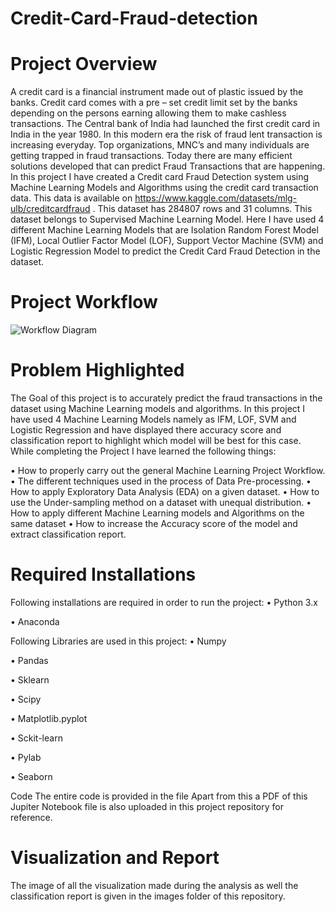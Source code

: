 # Credit-Card-Fraud-detection

# Project Overview

A credit card is a financial instrument made out of plastic issued by the banks. Credit card comes with a pre – set credit limit set by the banks depending on the persons earning allowing them to make cashless transactions. The Central bank of India had launched the first credit card in India in the year 1980.
In this modern era the risk of fraud lent transaction is increasing everyday. Top organizations, MNC’s and many individuals are getting trapped in fraud transactions. Today there are many efficient solutions developed that can predict Fraud Transactions that are happening.
In this project I have created a Credit card Fraud Detection system using Machine Learning Models and Algorithms using the credit card transaction data. This data is available on https://www.kaggle.com/datasets/mlg-ulb/creditcardfraud . This dataset has 284807 rows and 31 columns. This dataset belongs to Supervised Machine Learning Model. Here I have used 4 different Machine Learning Models that are Isolation Random Forest Model (IFM), Local Outlier Factor Model (LOF), Support Vector Machine (SVM) and Logistic Regression Model to predict the Credit Card Fraud Detection in the dataset. 

# Project Workflow
![Workflow Diagram](https://user-images.githubusercontent.com/74102049/206270497-fb258ced-4fb9-43e9-b80a-10cee0c35c4a.jpeg)

# Problem Highlighted
The Goal of this project is to accurately predict the fraud transactions in the dataset using Machine Learning models and algorithms. In this project I have used 4 Machine Learning Models namely as IFM, LOF, SVM and Logistic Regression and have displayed there accuracy score and classification report to highlight which model will be best for this case. 
While completing the Project I have learned the following things:

•	How to properly carry out the general Machine Learning Project Workflow.
•	The different techniques used in the process of Data Pre-processing.
•	How to apply Exploratory Data Analysis (EDA) on a given dataset. 
•	How to use the Under-sampling method on a dataset with unequal distribution. 
•	How to apply different Machine Learning models and Algorithms on the same dataset
•	How to increase the Accuracy score of the model and extract classification report. 


# Required Installations
Following installations are required in order to run the project:
  •	Python 3.x
  
  •	Anaconda
  
  
Following Libraries are used in this project: 
  •	Numpy 
  
  •	Pandas
  
  •	Sklearn
  
  •	Scipy
  
  •	Matplotlib.pyplot
  
  •	Sckit-learn
  
  •	Pylab
  
  •	Seaborn

Code
The entire code is provided in the file
Apart from this a PDF of this Jupiter Notebook file is also uploaded in this project repository for reference.

# Visualization and Report
The image of all the visualization made during the analysis as well the classification report is given in the images folder of this repository.
